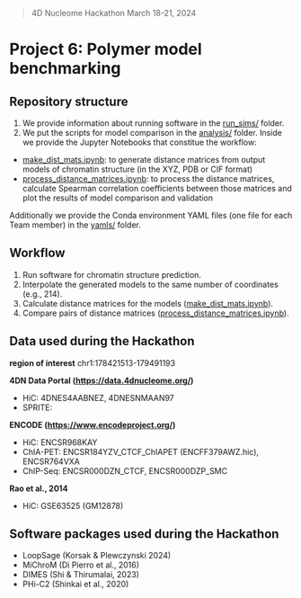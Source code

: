 > 4D Nucleome Hackathon March 18-21, 2024
# Project 6: Polymer model benchmarking

## Repository structure

1. We provide information about running software in the [run_sims/](https://github.com/SFGLab/Polymer_model_benchmark/tree/main/run_sims) folder.
2. We put the scripts for model comparison in the [analysis/](https://github.com/SFGLab/Polymer_model_benchmark/tree/main/analysis) folder. Inside we provide the Jupyter Notebooks that constitue the workflow:

- [make_dist_mats.ipynb](https://github.com/SFGLab/Polymer_model_benchmark/blob/main/analysis/make_dist_mats.ipynb): to generate distance matrices from output models of chromatin structure (in the XYZ, PDB or CIF format)
- [process_distance_matrices.ipynb](https://github.com/SFGLab/Polymer_model_benchmark/blob/main/analysis/process_distance_matrices.ipynb): to process the distance matrices, calculate Spearman correlation coefficients between those matrices and plot the results of model comparison and validation

Additionally we provide the Conda environment YAML files (one file for each Team member) in the [yamls/](https://github.com/SFGLab/Polymer_model_benchmark/tree/main/yamls) folder.

## Workflow

1. Run software for chromatin structure prediction.
2. Interpolate the generated models to the same number of coordinates (e.g., 214).
3. Calculate distance matrices for the models ([make_dist_mats.ipynb](https://github.com/SFGLab/Polymer_model_benchmark/blob/main/analysis/make_dist_mats.ipynb)).
4. Compare pairs of distance matrices ([process_distance_matrices.ipynb](https://github.com/SFGLab/Polymer_model_benchmark/blob/main/analysis/process_distance_matrices.ipynb)).

## Data used during the Hackathon

**region of interest** chr1:178421513-179491193

**4DN Data Portal (https://data.4dnucleome.org/)**
- HiC: 4DNES4AABNEZ, 4DNESNMAAN97
- SPRITE:

**ENCODE (https://www.encodeproject.org/)**
- HiC: ENCSR968KAY
- ChIA-PET: ENCSR184YZV_CTCF_ChIAPET (ENCFF379AWZ.hic), ENCSR764VXA
- ChIP-Seq: ENCSR000DZN_CTCF, ENCSR000DZP_SMC

**Rao et al., 2014**
- HiC: GSE63525 (GM12878)

## Software packages used during the Hackathon
- LoopSage (Korsak & Plewczynski 2024)
- MiChroM (Di Pierro et al., 2016)
- DIMES (Shi & Thirumalai, 2023)
- PHi-C2 (Shinkai et al., 2020)
